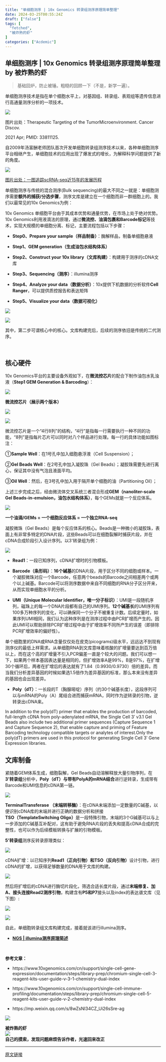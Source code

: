 ```yaml
---
title: "单细胞测序 | 10x Genomics 转录组测序原理简单整理"
date: 2024-03-25T00:55:24Z
draft: ["false"]
tags: [
  "fetched",
  "被炸熟的虾"
]
categories: ["Acdemic"]
---
```

单细胞测序 | 10x Genomics 转录组测序原理简单整理 by 被炸熟的虾
------
<div><blockquote data-tool="mdnice编辑器"><p><span>基础回炉，防止被锤。粗糙的回顾一下（不是，新学一遍）。<br></span></p></blockquote><section><span>单细胞测序技术是指在单个细胞水平上，对基因组、转录组、表观组等遗传信息进行高通量测序分析的一项技术。</span><span lang="EN-US"><p></p></span></section><p><span lang="EN-US"><img data-imgfileid="100003028" data-ratio="0.761520737327189" data-src="https://mmbiz.qpic.cn/sz_mmbiz_png/dRYYdqiaan3J1YTsmNpQyE662QGGU8icIBfN3UaXsa0z7yM6cPfuuJA81cwhSpTrOQBkDZe9YQIqmXMkCcyT5C6w/640?wx_fmt=png&amp;from=appmsg" data-type="png" data-w="868" src="https://mmbiz.qpic.cn/sz_mmbiz_png/dRYYdqiaan3J1YTsmNpQyE662QGGU8icIBfN3UaXsa0z7yM6cPfuuJA81cwhSpTrOQBkDZe9YQIqmXMkCcyT5C6w/640?wx_fmt=png&amp;from=appmsg"></span></p><p><span>图片出处：</span><span lang="EN-US">Therapeutic Targeting of the TumorMicroenvironment. Cancer Discov.<p></p></span></p><p><span lang="EN-US">2021 Apr; PMID: 33811125.<p></p></span></p><section><span>自2009年汤富酬老师团队首次开发单细胞转录组测序技术以来，各种单细胞测序平台相继产生，单细胞技术的应用出现了爆发式的增长，为解释科学问题提供了新的角度。</span><span lang="EN-US"><p></p></span></section><p><span lang="EN-US"><img data-imgfileid="100003029" data-ratio="0.3079545454545455" data-src="https://mmbiz.qpic.cn/sz_mmbiz_png/dRYYdqiaan3J1YTsmNpQyE662QGGU8icIBHMGW8HkvXR7SqyTCIiajalB7hvfYWSl8dDeuIsFTyWV46U7X2MP2D1g/640?wx_fmt=png&amp;from=appmsg" data-type="png" data-w="880" src="https://mmbiz.qpic.cn/sz_mmbiz_png/dRYYdqiaan3J1YTsmNpQyE662QGGU8icIBHMGW8HkvXR7SqyTCIiajalB7hvfYWSl8dDeuIsFTyWV46U7X2MP2D1g/640?wx_fmt=png&amp;from=appmsg"></span><span lang="EN-US"><p></p></span></p><p><a href="https://mp.weixin.qq.com/s?__biz=MzU3MTY3ODA2Mw==&amp;mid=2247485651&amp;idx=1&amp;sn=c15c02b4f195b7f8762ac17e598f8a6d&amp;scene=21#wechat_redirect" data-linktype="2"><span>图片出处：一图追踪scRNA-seq近15年的发展历程</span></a><span lang="EN-US"><p></p></span></p><p><span>单细胞测序与传统的混合测序(Bulk sequencing)的最大不同之一就是：单细胞测序需要<strong>额外的捕获/分选步骤</strong>，测序文库是建立在一个细胞而非一群细胞上的。我们以最常见的10x Genomics为例：</span><p></p></p><p><span>10x Genomics 单细胞平台由于其成本优势和通量优势，在市场上处于绝对优势。10<span>x</span> Genomics利用液滴法的原理，通过<strong>微流控、油滴包裹和Barcode标记</strong>等技术，实现大规模的单细胞分离、标记，主要流程包括以下步骤：</span><p></p></p><ul><li><section><span><strong><span>Step0、Prepare your sample（样品制备）</span></strong><span>：酶解样品，制备单细胞悬液</span></span><p></p></section></li><li><section><span><strong><span>Step1、GEM generation（生成油包水结构体系）</span></strong></span><p></p></section></li><li><section><span><strong><span><span>Step</span>2、Construct your 10x library（文库构建）</span></strong><span>：构建用于测序的cDNA文库</span></span><p></p></section></li><li><section><span><strong><span><span>Step</span>3、Sequencing（测序）</span></strong><span>：illumina测序</span></span><p></p></section></li><li><section><span><strong><span><span>Step</span>4、Analyze your data（数据分析）</span></strong><span>：10x提供下机数据的分析软件<strong>Cell Ranger</strong>，可以提供质控报告和表达矩阵</span></span><p></p></section></li><li><section><span><strong><span><span>Step</span>5、Visualize your data（数据可视化）</span></strong></span><p></p></section></li></ul><p><p><img data-imgfileid="100003030" data-ratio="0.2966666666666667" data-src="https://mmbiz.qpic.cn/sz_mmbiz_png/dRYYdqiaan3J1YTsmNpQyE662QGGU8icIB4ejCQLrcnajqWoltuBWwIPwxlkL4S088of0rgBdF7lpgmVOHwzfaFQ/640?wx_fmt=png&amp;from=appmsg" data-type="png" data-w="900" src="https://mmbiz.qpic.cn/sz_mmbiz_png/dRYYdqiaan3J1YTsmNpQyE662QGGU8icIB4ejCQLrcnajqWoltuBWwIPwxlkL4S088of0rgBdF7lpgmVOHwzfaFQ/640?wx_fmt=png&amp;from=appmsg"></p></p><p><p><img data-imgfileid="100003031" data-ratio="0.8277456647398844" data-src="https://mmbiz.qpic.cn/sz_mmbiz_png/dRYYdqiaan3J1YTsmNpQyE662QGGU8icIBZcjLkeWNjyuulnSzExIQ3KnMGSwtJeVVCcMF9O6uibGJIUUEetS3DcA/640?wx_fmt=png&amp;from=appmsg" data-type="png" data-w="865" src="https://mmbiz.qpic.cn/sz_mmbiz_png/dRYYdqiaan3J1YTsmNpQyE662QGGU8icIBZcjLkeWNjyuulnSzExIQ3KnMGSwtJeVVCcMF9O6uibGJIUUEetS3DcA/640?wx_fmt=png&amp;from=appmsg"></p></p><section><p></p><p><span>其中，第二步可谓核心中的核心。文库构建完后，后续的测序依旧是传统的二代测序。</span></p><p><br></p></section><section data-tool="mdnice编辑器" data-website="https://www.mdnice.com"><h2 data-tool="mdnice编辑器"><span>核心硬件</span></h2></section><p><span>10x Genomics平台的主要设备外观如下，在<strong>微流控芯片</strong>的配合下制作油包水乳浊液（<strong>Step1 GEM Generation &amp; Barcoding</strong>）：</span><span lang="EN-US"><p></p></span></p><p><span lang="EN-US"><img data-imgfileid="100003032" data-ratio="0.7062937062937062" data-src="https://mmbiz.qpic.cn/sz_mmbiz_png/dRYYdqiaan3J1YTsmNpQyE662QGGU8icIBQRduVtIJMkTov3suIUkfgHlIricqyW21wr4ic5N6JLibvsXreyhL1mmvQ/640?wx_fmt=png&amp;from=appmsg" data-type="png" data-w="429" src="https://mmbiz.qpic.cn/sz_mmbiz_png/dRYYdqiaan3J1YTsmNpQyE662QGGU8icIBQRduVtIJMkTov3suIUkfgHlIricqyW21wr4ic5N6JLibvsXreyhL1mmvQ/640?wx_fmt=png&amp;from=appmsg"></span><span lang="EN-US"><p></p></span></p><p><strong><span>微流控芯片（展示两个版本）</span></strong><strong><span lang="EN-US"><p></p></span></strong></p><p><span lang="EN-US"><img data-imgfileid="100003033" data-ratio="0.5283018867924528" data-src="https://mmbiz.qpic.cn/sz_mmbiz_png/dRYYdqiaan3J1YTsmNpQyE662QGGU8icIB2icibevoBQscQ6WNpB2KxbiaWfuB615ia1q4B5XTnTNHRC7iaTyicTrcjT0w/640?wx_fmt=png&amp;from=appmsg" data-type="png" data-w="371" src="https://mmbiz.qpic.cn/sz_mmbiz_png/dRYYdqiaan3J1YTsmNpQyE662QGGU8icIB2icibevoBQscQ6WNpB2KxbiaWfuB615ia1q4B5XTnTNHRC7iaTyicTrcjT0w/640?wx_fmt=png&amp;from=appmsg"></span><span lang="EN-US"><p></p></span></p><p><span lang="EN-US"><img data-imgfileid="100003034" data-ratio="0.2544987146529563" data-src="https://mmbiz.qpic.cn/sz_mmbiz_png/dRYYdqiaan3J1YTsmNpQyE662QGGU8icIBzoOA3WYGwoa64OJJ2FxhZ5iaCCUhmxfLOgM0eB5Vibmbdicfib8LicEtQBQ/640?wx_fmt=png&amp;from=appmsg" data-type="png" data-w="778" src="https://mmbiz.qpic.cn/sz_mmbiz_png/dRYYdqiaan3J1YTsmNpQyE662QGGU8icIBzoOA3WYGwoa64OJJ2FxhZ5iaCCUhmxfLOgM0eB5Vibmbdicfib8LicEtQBQ/640?wx_fmt=png&amp;from=appmsg"></span></p><p><span lang="EN-US"><p></p></span></p><section><span>微流控芯片是一个“4行8列”的结构，“4行”是指每一行需要执行一种不同的功能，“8列”是指每片芯片可以同时对八个样品进行处理。每一行的具体功能如图标注：</span><p></p></section><p><span>①<strong>Sample Well</strong>：在1号孔中加入细胞悬浮液（Cell Suspension）；</span><p></p></p><p><span>②<strong>Gel Beads Well</strong>：在2号孔中加入凝胶珠（Gel Beads）；凝胶珠需要先进行离心，保证其中没有气泡且液面平均。</span><p></p></p><p><span>③</span><strong><span>Oil Well</span></strong><span>：然后，在3号孔中加入用于隔开单个细胞的油（Partitioning Oil）；</span><p></p></p><section><span>上述三步完成之后，经由微流体交叉系统三者混合形成</span><strong><span>GEM</span></strong><strong><span>（nanoliter-scale Gel Beads-in-emulsion，油包水结构体系）</span></strong><span>，每个GEMs就是一个反应体系。</span><p></p></section><p><p><img data-imgfileid="100003035" data-ratio="0.5102040816326531" data-src="https://mmbiz.qpic.cn/sz_mmbiz_png/dRYYdqiaan3J1YTsmNpQyE662QGGU8icIB6OPwWTTEoRbJDib6oQgVIjaWw03pxu5oNS2LrhCVCZllqb5EcC4Xz9w/640?wx_fmt=png&amp;from=appmsg" data-type="png" data-w="539" src="https://mmbiz.qpic.cn/sz_mmbiz_png/dRYYdqiaan3J1YTsmNpQyE662QGGU8icIB6OPwWTTEoRbJDib6oQgVIjaWw03pxu5oNS2LrhCVCZllqb5EcC4Xz9w/640?wx_fmt=png&amp;from=appmsg"></p></p><section><strong><span>一个油滴/GEMs = 一个细胞反应体系 = 一个独立RNA-seq</span></strong><p></p></section><section><span>凝胶微珠（Gel Beads）是每个反应体系的核心。Beads是一种微小的凝胶珠，表面上有非常多特定的DNA片段，这些Beads可以在细胞裂解时捕获片段，并在cDNA合成阶段引入设计序列。以3'转录组为例：</span><p></p></section><p><p><img data-imgfileid="100003036" data-ratio="0.5472103004291845" data-src="https://mmbiz.qpic.cn/sz_mmbiz_png/dRYYdqiaan3J1YTsmNpQyE662QGGU8icIBTlMT79dKNYqY9oqmTF9nWoicRib2Yn3ZRibq5LZCOoMHceJxulcba2ARA/640?wx_fmt=png&amp;from=appmsg" data-type="png" data-w="466" src="https://mmbiz.qpic.cn/sz_mmbiz_png/dRYYdqiaan3J1YTsmNpQyE662QGGU8icIBTlMT79dKNYqY9oqmTF9nWoicRib2Yn3ZRibq5LZCOoMHceJxulcba2ARA/640?wx_fmt=png&amp;from=appmsg"></p></p><ul><li><p><strong><span>Read1</span></strong><span>：一段已知序列，cDNA扩增时的引物模板。</span><p></p></p></li><li><p><strong><span>Barcode（条形码）</span></strong><span>：<strong>16个碱基</strong>的DNA片段，用于区分不同的细胞或样本。一个凝胶微珠对应一个Barcode，任意两个beads的Barcode之间相差两个或两个以上碱基。Barcode可以将测序数据中来自不同细胞的RNA分子区分开来，从而实现单细胞水平的分析。</span><p></p></p></li><li><p><strong><span>UMI（Unique Molecular Identifier，唯一分子标识）</span></strong><span>：UMI是一段随机序列，磁珠上的每一个DNA片段都有自己的UMI序列。<strong>12个碱基长</strong>的UMI序列有100多万种序列的变化，可以确保同一个分子不被重复计数。后续定量时，如果序列UMI相同，我们认为这种序列是在测序过程中由PCR扩增而产生的。因此UMI可以帮助排除PCR扩增过程中由于扩增效率不同所产生的误差（即排除PCR扩增效率的偏好性）。</span><span></span></p></li></ul><section><span><span>单个细胞里的DNA或RNA含量仅仅处在皮克(picograms)级水平，远远达不到现有测序仪的最低上样需求。从单细胞RNA到文库意味着核酸的扩增量要达到百万倍以上，而在这个高的扩增量不引入PCR偏差一直是个较大的问题。</span><span>我们可以想一下，如果两个样本基因表达量是相同的，但扩增效率A是99%，B是97%，在扩增30个循环后，两者在扩增后的表达就有了1.84（0.9930/0.9730）倍的差异。而当我们分析差异基因的时候如果选1.5倍作为差异基因的标准，那么本来没有差异的基因也会出现差异。</span></span></section><ul><li><section><strong><span>Poly（dT）</span></strong><span>：一长段的T（胸腺嘧啶）序列（约30个碱基长度），这段序列可以与mRNA的Poly（A）尾结合进而捕获mRNA，同时作为逆转录的引物，逆转录出cDNA来。</span></section></li></ul><section><span>In addition to the poly(dT) primer that enables the production of barcoded, full-length cDNA from poly-adenylated mRNA, the Single Cell 3ʹ v3.1 Gel Beads also include two additional primer sequences (Capture Sequence 1 and Capture Sequence 2), that enable capture and priming of Feature Barcoding technology compatible targets or analytes of interest.Only the poly(dT) primers are used in this protocol for generating Single Cell 3ʹ Gene Expression libraries.</span></section><section data-tool="mdnice编辑器" data-website="https://www.mdnice.com"><h2 data-tool="mdnice编辑器"><span>文库制备</span></h2></section><p><span>紧随着GEM体系生成，细胞裂解，Gel Beads自动溶解释放大量引物序列，在<strong>3'转录组</strong>分析中，<strong>Poly（dT）与带有PolyA的mRNA结合</strong>进行逆转录，生成带有Barcode和UMI信息的cDNA第一链。</span></p><p><p><img data-imgfileid="100003037" data-ratio="0.9118942731277533" data-src="https://mmbiz.qpic.cn/sz_mmbiz_png/dRYYdqiaan3J1YTsmNpQyE662QGGU8icIBrs3VBqibLSb0Mcmia4q5EI2DyLGvHqHtoI8ZOY8Z9ZQlVOPhVC1L2CYg/640?wx_fmt=png&amp;from=appmsg" data-type="png" data-w="454" src="https://mmbiz.qpic.cn/sz_mmbiz_png/dRYYdqiaan3J1YTsmNpQyE662QGGU8icIBrs3VBqibLSb0Mcmia4q5EI2DyLGvHqHtoI8ZOY8Z9ZQlVOPhVC1L2CYg/640?wx_fmt=png&amp;from=appmsg"></p></p><section><span><strong><span>TerminalTransferase （末端转移酶）</span></strong><span>：在cDNA末端添加一定数量的C碱基，以便识别cDNA库的末端并进行正确的数据分析和拼接</span></span></section><section><span><strong><span>TSO（TemplateSwitching Oligo）</span></strong><span>是一段特殊引物，末端的3个G碱基可以与上一步添加的C碱基互补配对，这有助于避免RNA片段的丢失和提高cDNA合成的完整性，也可以作为后续模板转换与扩展的引物模板。</span></span></section><p><p></p></p><section><strong><span>5'转录组</span></strong><span>测序反转录原理类似：</span><p></p></section><section><p><img data-imgfileid="100003038" data-ratio="0.6944858420268256" data-src="https://mmbiz.qpic.cn/sz_mmbiz_png/dRYYdqiaan3J1YTsmNpQyE662QGGU8icIBX0HwpZMLbNwWLkvjFVBicFiaY04NhwH3KXe2V9aqMn3xF5oQ8OuGicA8g/640?wx_fmt=png&amp;from=appmsg" data-type="png" data-w="671" src="https://mmbiz.qpic.cn/sz_mmbiz_png/dRYYdqiaan3J1YTsmNpQyE662QGGU8icIBX0HwpZMLbNwWLkvjFVBicFiaY04NhwH3KXe2V9aqMn3xF5oQ8OuGicA8g/640?wx_fmt=png&amp;from=appmsg"></p></section><p><span>cDNA扩增：以已知序列<strong>Read1（正向引物）和TSO（反向引物）</strong>设计引物，进行cDNA的扩增，以获得足够数量的DNA用于文库的构建。</span><p></p></p><section><p><img data-imgfileid="100003039" data-ratio="0.44575471698113206" data-src="https://mmbiz.qpic.cn/sz_mmbiz_png/dRYYdqiaan3J1YTsmNpQyE662QGGU8icIBFiaAkK3ML0prmxKoiatyyy7ItZqZJJTM9mDd8cxNQePqafmmVkEt9WXA/640?wx_fmt=png&amp;from=appmsg" data-type="png" data-w="424" src="https://mmbiz.qpic.cn/sz_mmbiz_png/dRYYdqiaan3J1YTsmNpQyE662QGGU8icIBFiaAkK3ML0prmxKoiatyyy7ItZqZJJTM9mDd8cxNQePqafmmVkEt9WXA/640?wx_fmt=png&amp;from=appmsg"></p></section><p><span>然后将扩增后的cDNA进行酶切片段化，筛选合适长度片段，通过<strong>末端修复、加A、接头连接Read2测序引物</strong>，构建含有<strong>P5和P7</strong>接头以及index的表达谱文库（见下图）:</span><p></p></p><section><p><img data-imgfileid="100003040" data-ratio="0.9290617848970252" data-src="https://mmbiz.qpic.cn/sz_mmbiz_png/dRYYdqiaan3J1YTsmNpQyE662QGGU8icIBFUhTygToRwy1RKJopeSu0KMm6JU6y55JH51SQK4TxjEwdxgwcCRfJw/640?wx_fmt=png&amp;from=appmsg" data-type="png" data-w="437" src="https://mmbiz.qpic.cn/sz_mmbiz_png/dRYYdqiaan3J1YTsmNpQyE662QGGU8icIBFUhTygToRwy1RKJopeSu0KMm6JU6y55JH51SQK4TxjEwdxgwcCRfJw/640?wx_fmt=png&amp;from=appmsg"></p></section><section><p><img data-imgfileid="100003041" data-ratio="0.22274143302180685" data-src="https://mmbiz.qpic.cn/sz_mmbiz_png/dRYYdqiaan3J1YTsmNpQyE662QGGU8icIBYOTlhCAloM2seX8moibUsfA88wwFyuwUk4pMrVSicv8rjpmhgtPv8czQ/640?wx_fmt=png&amp;from=appmsg" data-type="png" data-w="642" src="https://mmbiz.qpic.cn/sz_mmbiz_png/dRYYdqiaan3J1YTsmNpQyE662QGGU8icIBYOTlhCAloM2seX8moibUsfA88wwFyuwUk4pMrVSicv8rjpmhgtPv8czQ/640?wx_fmt=png&amp;from=appmsg"></p></section><p><p></p></p><p><span>自此，单细胞转录组文库构建完成，接着就该进行illumina测序。</span><span lang="EN-US"><p></p></span></p><ul><li><p><a target="_blank" href="http://mp.weixin.qq.com/s?__biz=MzkwNDQwMDI5NQ==&amp;mid=2247486507&amp;idx=1&amp;sn=8ba7be7997377b59f0e2fc28ab366584&amp;chksm=c086d0e3f7f159f53aba6b61a6cea1d26585c95454054dfa78399eb8a485a1b1ff75d2d460af&amp;scene=21#wechat_redirect" textvalue="NGS | illumina测序原理简述" linktype="text" imgurl="" imgdata="null" data-itemshowtype="0" tab="innerlink" data-linktype="2"><strong><span>NGS | illumina测序原理简述</span></strong><span></span></a></p></li></ul><p><br></p><p><strong><span>参考文章：</span></strong><span></span></p><ul><li><p><span lang="EN-US">https://www.10xgenomics.com/cn/support/single-cell-gene-expression/documentation/steps/library-prep/chromium-single-cell-3-reagent-kits-user-guide-v-3-1-chemistry-dual-index</span><span></span></p></li><li><p><span lang="EN-US">https://www.10xgenomics.com/cn/support/single-cell-immune-profiling/documentation/steps/library-prep/chromium-single-cell-5-reagent-kits-user-guide-v-2-chemistry-dual-index</span></p></li><li><p><span lang="EN-US">https://mp.weixin.qq.com/s/8wZsNI34CZ_Ui26sSre-ag</span></p></li></ul><p><img data-imgfileid="100002828" data-ratio="0.05278592375366569" data-src="https://mmbiz.qpic.cn/sz_mmbiz_png/1LTeQhNfr8sUH75oYsoDaqjPCTiaukEmS8tWricW7LnLKKfIE9jKBexibqamsrlibaaXmuc2nicaYibfDFBNCmqX5mBw/640?wx_fmt=png&amp;wxfrom=5&amp;wx_lazy=1&amp;wx_co=1" data-type="png" data-w="341" src="https://mmbiz.qpic.cn/sz_mmbiz_png/1LTeQhNfr8sUH75oYsoDaqjPCTiaukEmS8tWricW7LnLKKfIE9jKBexibqamsrlibaaXmuc2nicaYibfDFBNCmqX5mBw/640?wx_fmt=png&amp;wxfrom=5&amp;wx_lazy=1&amp;wx_co=1"></p><section data-tools="135编辑器" data-id="116886" draggable="true"><section><section><section><section><strong data-brushtype="text">被炸熟的虾</strong></section></section><section><section><section data-width="35%"><section><img data-cropselx1="0" data-cropselx2="115" data-cropsely1="0" data-cropsely2="115" data-imgfileid="100002829" data-ratio="1" data-src="https://mmbiz.qpic.cn/sz_mmbiz_jpg/dRYYdqiaan3JjDfj2H8p6gg3CB25AGthbwzrotao4ev5tIe0utthbZRK8yOoDOuTzOSoTSnPWn61IdDCnXsnaiag/640?wx_fmt=jpeg&amp;wxfrom=5&amp;wx_lazy=1&amp;wx_co=1" data-type="jpeg" data-w="258" data-width="100%" src="https://mmbiz.qpic.cn/sz_mmbiz_jpg/dRYYdqiaan3JjDfj2H8p6gg3CB25AGthbwzrotao4ev5tIe0utthbZRK8yOoDOuTzOSoTSnPWn61IdDCnXsnaiag/640?wx_fmt=jpeg&amp;wxfrom=5&amp;wx_lazy=1&amp;wx_co=1"></section></section><section data-width="63%"><section><section><strong>自己的摸索，发现问题麻烦告诉作者，光速回来改正</strong></section></section></section></section></section></section></section></section><p><mp-style-type data-value="10000"></mp-style-type></p></div>  
<hr>
<a href="https://mp.weixin.qq.com/s/w_o3kwMZtfi7tlFR0DRGeQ",target="_blank" rel="noopener noreferrer">原文链接</a>
